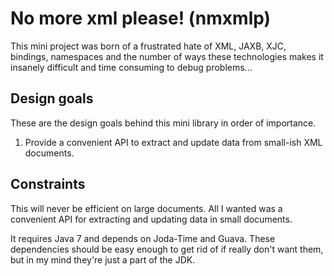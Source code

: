 No more xml please! (nmxmlp)
============================

This mini project was born of a frustrated hate of XML, JAXB, XJC, bindings, namespaces and the number of ways these technologies
makes it insanely difficult and time consuming to debug problems...


Design goals
------------
These are the design goals behind this mini library in order of importance. 

1. Provide a convenient API to extract and update data from small-ish XML documents.


Constraints
-----------
This will never be efficient on large documents. 
All I wanted was a convenient API for extracting and updating data in small documents.

It requires Java 7 and depends on Joda-Time and Guava. 
These dependencies should be easy enough to get rid of if really don't want them, but in my mind they're just a part of the JDK. 